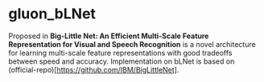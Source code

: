 # gluon_bLNet
Proposed in **Big-Little Net: An Efficient Multi-Scale Feature Representation for Visual and Speech Recognition** is a novel architecture for learning multi-scale feature representations with good tradeoffs between speed and accuracy. Implementation on bLNet is based on (official-repo)[https://github.com/IBM/BigLittleNet].
